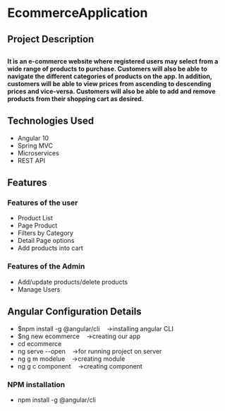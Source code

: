 # EcommerceApplication
<h2> Project Description <h2>
 <h4>It is an e-commerce website where registered users may select from a wide range of products to purchase. Customers will also be able to navigate the different categories of products on the app. In addition, customers will be able to view prices from ascending to descending prices and vice-versa. Customers will also be able to add and remove products from their shopping cart as desired.</h4>
<h2>Technologies Used</h2>
 <ul>
  <li> Angular 10</li>
  <li>Spring MVC</li>
  <li>Microservices</li>
  <li>REST API</li>
 </ul>
<h2>Features</h2>
<h3>Features of the user</h3>
<ul>
 <li>Product List</li>
 <li>Page Product </li>
 <li>Filters by Category</li>
 <li>Detail Page options</li>
 <li>Add products into cart</li>
 </ul>
 <h3>Features of the Admin</h3>
<ul>
 <li>Add/update products/delete products</li>
 <li>Manage Users</li>
 </ul>
<h2>Angular Configuration Details</h2>
<ul>
<li>$npm install -g @angular/cli &nbsp&nbsp     ->installing angular CLI</li>
<li>$ng new ecommerce         &nbsp&nbsp      ->creating our app</li>
<li>cd ecommerce</li>
<li>ng serve --open     &nbsp&nbsp         ->for running project on server</li>
<li>ng g m modelue      &nbsp&nbsp         ->creating module</li>
<li>ng g c component    &nbsp&nbsp         ->creating component</li>
</ul>
<h3>NPM installation</h3>
<ul>
 <li>npm install -g @angular/cli </li>
</ul>
